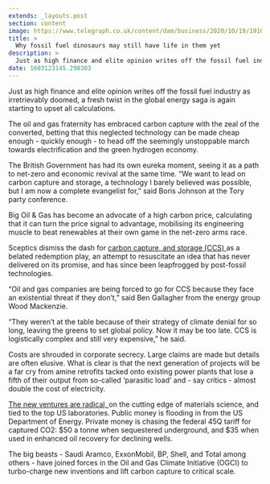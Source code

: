 ```yaml
--- 
extends: _layouts.post 
section: content 
image: https://www.telegraph.co.uk/content/dam/business/2020/10/19/191020_ADB_BIGOIL-PART2-1_trans_NvBQzQNjv4BqVe9MDyUguKJ6jHXM6y_WU5Ati8lfakIPVnFiZKbz3Bo.jpg?impolicy=logo-overlay 
title: > 
  Why fossil fuel dinosaurs may still have life in them yet 
description: > 
  Just as high finance and elite opinion writes off the fossil fuel industry as irretrievably doomed, a fresh twist in the global energy saga is again starting to upset all calculations.The British Government has had its own eureka moment, seeing it as a path to net-zero and economic revival at the same time.“We want to lead on carbon capture and storage, a technology I barely believed was possible, but I am now a complete evangelist for,” said Boris Johnson at the Tory party conference.Sceptics dismiss the dash for carbon capture, and storage (CCS) as a belated redemption play, an attempt to resuscitate an idea that has never delivered on its promise, and has since been leapfrogged by post-fossil technologies.The big beasts - Saudi Aramco, ExxonMobil, BP, Shell, and Total among others - have joined forces in the Oil and Gas Climate Initiative (OGCI) to turbo-charge new inventions and lift carbon capture to critical scale. 
date: 1603123145.298303 
--- 
```

<div><p>Just as high finance and elite opinion writes off the fossil fuel industry as irretrievably doomed, a fresh twist in the global energy saga is again starting to upset all calculations.</p>
<p>The oil and gas fraternity has embraced carbon capture with the zeal of the converted, betting that this neglected technology can be made cheap enough - quickly enough - to head off the seemingly unstoppable march towards electrification and the green hydrogen economy.</p>
<p>The British Government has had its own eureka moment, seeing it as a path to net-zero and economic revival at the same time. &#8220;We want to lead on carbon capture and storage, a technology I barely believed was possible, but I am now a complete evangelist for,&#8221; said Boris Johnson at the Tory party conference.</p>
<p>Big Oil &amp; Gas has become an advocate of a high carbon price, calculating that it can turn the price signal to advantage, mobilising its engineering muscle to beat renewables at their own game in the net-zero arms race.</p>
<p>Sceptics dismiss the dash for <a href="https://www.telegraph.co.uk/business/2020/08/15/carbon-capture-systems-must-developed-uk-have-hope-reaching/">carbon capture, and storage (CCS) </a>as a belated redemption play, an attempt to resuscitate an idea that has never delivered on its promise, and has since been leapfrogged by post-fossil technologies.</p>
<p>&#8220;Oil and gas companies are being forced to go for CCS because they face an existential threat if they don&#8217;t,&#8221; said Ben Gallagher from the energy group Wood Mackenzie.</p>
<p>&#8220;They weren&#8217;t at the table because of their strategy of climate denial for so long, leaving the greens to set global policy. Now it may be too late. CCS is logistically complex and still very expensive,&#8221; he said.</p>
<p>Costs are shrouded in corporate secrecy. Large claims are made but details are often elusive. What is clear is that the next generation of projects will be a far cry from amine retrofits tacked onto existing power plants that lose a fifth of their output from so-called &#8216;parasitic load&#8217; and - say critics - almost double the cost of electricity.</p>
<p><a href="https://www.telegraph.co.uk/technology/2019/06/13/cutting-edge-technology-could-help-britain-go-carbon-neutral/">The new ventures are radical, </a>on the cutting edge of materials science, and tied to the top US laboratories. Public money is flooding in from the US Department of Energy. Private money is chasing the federal 45Q tariff for captured CO2: $50 a tonne when sequestered underground, and $35 when used in enhanced oil recovery for declining wells.</p>
<p>The big beasts - Saudi Aramco, ExxonMobil, BP, Shell, and Total among others - have joined forces in the Oil and Gas Climate Initiative (OGCI) to turbo-charge new inventions and lift carbon capture to critical scale.</p>
</div>